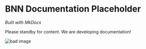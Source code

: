 # BNN Documentation Placeholder

*Built with MkDocs*

Please standby for content. We are developing documentation!

![bad image](badimagd.png)